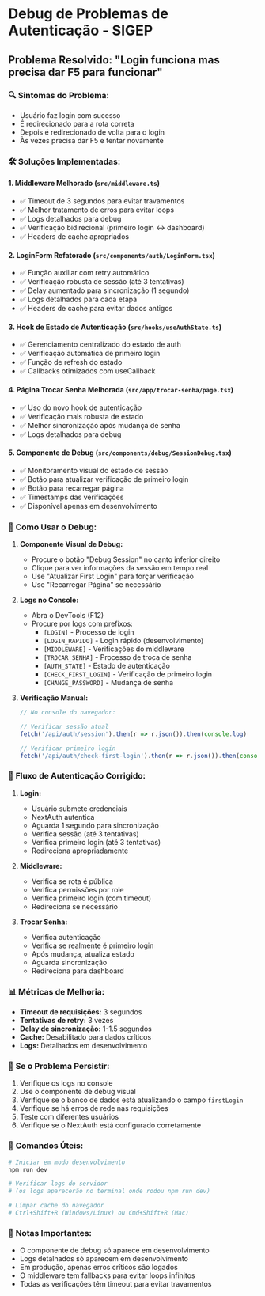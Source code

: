 # Debug de Problemas de Autenticação - SIGEP

## Problema Resolvido: "Login funciona mas precisa dar F5 para funcionar"

### 🔍 **Sintomas do Problema:**
- Usuário faz login com sucesso
- É redirecionado para a rota correta
- Depois é redirecionado de volta para o login
- Às vezes precisa dar F5 e tentar novamente

### 🛠️ **Soluções Implementadas:**

#### 1. **Middleware Melhorado** (`src/middleware.ts`)
- ✅ Timeout de 3 segundos para evitar travamentos
- ✅ Melhor tratamento de erros para evitar loops
- ✅ Logs detalhados para debug
- ✅ Verificação bidirecional (primeiro login ↔ dashboard)
- ✅ Headers de cache apropriados

#### 2. **LoginForm Refatorado** (`src/components/auth/LoginForm.tsx`)
- ✅ Função auxiliar com retry automático
- ✅ Verificação robusta de sessão (até 3 tentativas)
- ✅ Delay aumentado para sincronização (1 segundo)
- ✅ Logs detalhados para cada etapa
- ✅ Headers de cache para evitar dados antigos

#### 3. **Hook de Estado de Autenticação** (`src/hooks/useAuthState.ts`)
- ✅ Gerenciamento centralizado do estado de auth
- ✅ Verificação automática de primeiro login
- ✅ Função de refresh do estado
- ✅ Callbacks otimizados com useCallback

#### 4. **Página Trocar Senha Melhorada** (`src/app/trocar-senha/page.tsx`)
- ✅ Uso do novo hook de autenticação
- ✅ Verificação mais robusta de estado
- ✅ Melhor sincronização após mudança de senha
- ✅ Logs detalhados para debug

#### 5. **Componente de Debug** (`src/components/debug/SessionDebug.tsx`)
- ✅ Monitoramento visual do estado de sessão
- ✅ Botão para atualizar verificação de primeiro login
- ✅ Botão para recarregar página
- ✅ Timestamps das verificações
- ✅ Disponível apenas em desenvolvimento

### 🚀 **Como Usar o Debug:**

1. **Componente Visual de Debug:**
   - Procure o botão "Debug Session" no canto inferior direito
   - Clique para ver informações da sessão em tempo real
   - Use "Atualizar First Login" para forçar verificação
   - Use "Recarregar Página" se necessário

2. **Logs no Console:**
   - Abra o DevTools (F12)
   - Procure por logs com prefixos:
     - `[LOGIN]` - Processo de login
     - `[LOGIN_RAPIDO]` - Login rápido (desenvolvimento)
     - `[MIDDLEWARE]` - Verificações do middleware
     - `[TROCAR_SENHA]` - Processo de troca de senha
     - `[AUTH_STATE]` - Estado de autenticação
     - `[CHECK_FIRST_LOGIN]` - Verificação de primeiro login
     - `[CHANGE_PASSWORD]` - Mudança de senha

3. **Verificação Manual:**
   ```javascript
   // No console do navegador:
   
   // Verificar sessão atual
   fetch('/api/auth/session').then(r => r.json()).then(console.log)
   
   // Verificar primeiro login
   fetch('/api/auth/check-first-login').then(r => r.json()).then(console.log)
   ```

### 🔧 **Fluxo de Autenticação Corrigido:**

1. **Login:**
   - Usuário submete credenciais
   - NextAuth autentica
   - Aguarda 1 segundo para sincronização
   - Verifica sessão (até 3 tentativas)
   - Verifica primeiro login (até 3 tentativas)
   - Redireciona apropriadamente

2. **Middleware:**
   - Verifica se rota é pública
   - Verifica permissões por role
   - Verifica primeiro login (com timeout)
   - Redireciona se necessário

3. **Trocar Senha:**
   - Verifica autenticação
   - Verifica se realmente é primeiro login
   - Após mudança, atualiza estado
   - Aguarda sincronização
   - Redireciona para dashboard

### 📊 **Métricas de Melhoria:**

- **Timeout de requisições:** 3 segundos
- **Tentativas de retry:** 3 vezes
- **Delay de sincronização:** 1-1.5 segundos
- **Cache:** Desabilitado para dados críticos
- **Logs:** Detalhados em desenvolvimento

### 🐛 **Se o Problema Persistir:**

1. Verifique os logs no console
2. Use o componente de debug visual
3. Verifique se o banco de dados está atualizando o campo `firstLogin`
4. Verifique se há erros de rede nas requisições
5. Teste com diferentes usuários
6. Verifique se o NextAuth está configurado corretamente

### 🔄 **Comandos Úteis:**

```bash
# Iniciar em modo desenvolvimento
npm run dev

# Verificar logs do servidor
# (os logs aparecerão no terminal onde rodou npm run dev)

# Limpar cache do navegador
# Ctrl+Shift+R (Windows/Linux) ou Cmd+Shift+R (Mac)
```

### 📝 **Notas Importantes:**

- O componente de debug só aparece em desenvolvimento
- Logs detalhados só aparecem em desenvolvimento
- Em produção, apenas erros críticos são logados
- O middleware tem fallbacks para evitar loops infinitos
- Todas as verificações têm timeout para evitar travamentos 